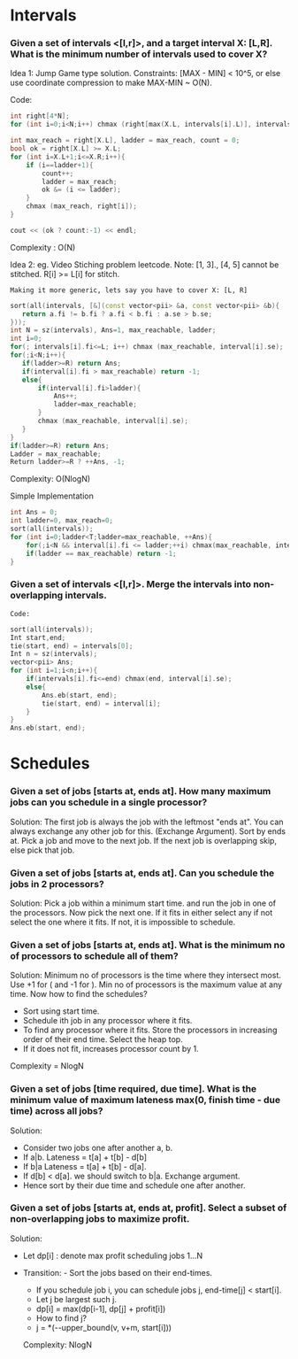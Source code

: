 # Intervals

### Given a set of intervals <[l,r]>, and a target interval X: [L,R]. What is the minimum number of intervals used to cover X?

Idea 1: Jump Game type solution. Constraints: [MAX - MIN] < 10^5, or else use coordinate compression to make MAX-MIN ~ O(N).

Code: 

```cpp
int right[4*N];
for (int i=0;i<N;i++) chmax (right[max(X.L, intervals[i].L)], intervals[i].R);

int max_reach = right[X.L], ladder = max_reach, count = 0; 
bool ok = right[X.L] >= X.L; 
for (int i=X.L+1;i<=X.R;i++){
	if (i==ladder+1){
		count++; 
		ladder = max_reach; 	
		ok &= (i <= ladder);
	}
	chmax (max_reach, right[i]); 
}

cout << (ok ? count:-1) << endl;  
```

Complexity : O(N) 

Idea 2: eg. Video Stiching problem leetcode. 
	Note: [1, 3]., [4, 5] cannot be stitched. R[i] >= L[i] for stitch. 

	Making it more generic, lets say you have to cover X: [L, R]
 
 ```cpp
sort(all(intervals, [&](const vector<pii> &a, const vector<pii> &b){
	return a.fi != b.fi ? a.fi < b.fi : a.se > b.se; 
}));
int N = sz(intervals), Ans=1, max_reachable, ladder;
int i=0;
for(; intervals[i].fi<=L; i++) chmax (max_reachable, interval[i].se); 
for(;i<N;i++){
	if(ladder>=R) return Ans; 
	if(interval[i].fi > max_reachable) return -1; 
	else{
		if(interval[i].fi>ladder){
			Ans++;
			ladder=max_reachable; 
		}
		chmax (max_reachable, interval[i].se); 
	}
}
if(ladder>=R) return Ans; 
Ladder = max_reachable; 
Return ladder>=R ? ++Ans, -1; 
```

Complexity: O(NlogN)

Simple Implementation

```cpp
int Ans = 0;
int ladder=0, max_reach=0;
sort(all(intervals));
for (int i=0;ladder<T;ladder=max_reachable, ++Ans){
	for(;i<N && interval[i].fi <= ladder;++i) chmax(max_reachable, interval[i].se);
	if(ladder == max_reachable) return -1;
}
``` 
	
### Given a set of intervals <[l,r]>. Merge the intervals into non-overlapping intervals. 

	Code: 
```cpp
sort(all(intervals));
Int start,end; 
tie(start, end) = intervals[0];
Int n = sz(intervals);
vector<pii> Ans;  
for (int i=1;i<n;i++){
	if(intervals[i].fi<=end) chmax(end, interval[i].se);
	else{
		Ans.eb(start, end);
		tie(start, end) = interval[i]; 
	}
}
Ans.eb(start, end); 		
```
# Schedules

### Given a set of jobs [starts at, ends at]. How many maximum jobs can you schedule in a single processor?  


Solution: The first job is always the job with the leftmost "ends at". You can always exchange any other job for this. (Exchange Argument). 
Sort by ends at. Pick a job and move to the next job. If the next job is overlapping skip, else pick that job.  

### Given a set of jobs [starts at, ends at]. Can you schedule the jobs in 2 processors?

Solution: Pick a job within a minimum start time. and run the job in one of the processors. Now pick the next one. If it fits in either select any if not select the one where it fits. If not, it is impossible to schedule.  

### Given a set of jobs [starts at, ends at]. What is the minimum no of processors to schedule all of them? 

Solution: Minimum no of processors is the time where they intersect most. Use +1 for ( and -1 for ). Min no of processors is the maximum value at any time.
Now how to find the schedules? 

- Sort using start time.
- Schedule ith job in any processor where it fits.
- To find any processor where it fits. Store the processors in increasing order of their end time. Select the heap top.  
- If it does not fit, increases processor count by 1. 

Complexity = NlogN 

### Given a set of jobs [time required, due time]. What is the minimum value of maximum lateness max(0, finish time - due time) across all jobs? 

Solution: 

- Consider two jobs one after another a, b.
- If a|b. Lateness = t[a] + t[b] - d[b]
- If b|a Lateness = t[a] + t[b] - d[a].
- If d[b] < d[a]. we should switch to b|a. Exchange argument.
- Hence sort by their due time and schedule one after another.

### Given a set of jobs [starts at, ends at, profit]. Select a subset of non-overlapping jobs to maximize profit. 

Solution:

- Let dp[i] : denote max profit scheduling jobs 1...N
- Transition:
    	- Sort the jobs based on their end-times.
	- If you schedule job i, you can schedule jobs j, end-time[j] < start[i].
   	- Let j be largest such j.
   	- dp[i] = max(dp[i-1], dp[j] + profit[i])
   	- How to find j?
   	- j = *(--upper_bound(v, v+m, start[i]))
 
  Complexity: NlogN
